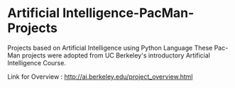 # Artificial Intelligence-PacMan-Projects
Projects based on Artificial Intelligence using Python Language
These Pac-Man projects were adopted from UC Berkeley's introductory Artificial Intelligence Course.

Link for Overview : http://ai.berkeley.edu/project_overview.html
